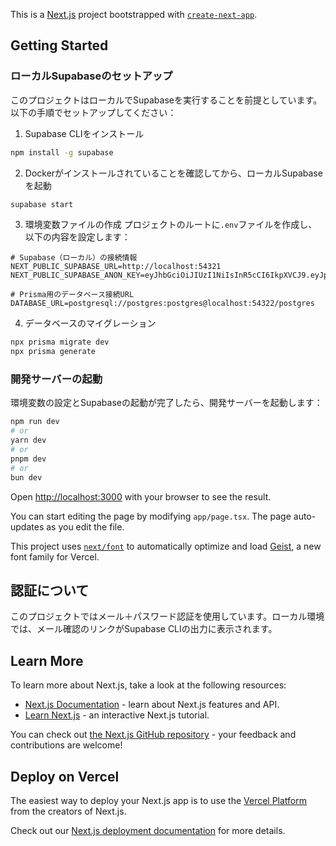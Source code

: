 This is a [Next.js](https://nextjs.org) project bootstrapped with [`create-next-app`](https://nextjs.org/docs/app/api-reference/cli/create-next-app).

## Getting Started

### ローカルSupabaseのセットアップ

このプロジェクトはローカルでSupabaseを実行することを前提としています。以下の手順でセットアップしてください：

1. Supabase CLIをインストール
```bash
npm install -g supabase
```

2. Dockerがインストールされていることを確認してから、ローカルSupabaseを起動
```bash
supabase start
```

3. 環境変数ファイルの作成
プロジェクトのルートに`.env`ファイルを作成し、以下の内容を設定します：
```
# Supabase（ローカル）の接続情報
NEXT_PUBLIC_SUPABASE_URL=http://localhost:54321
NEXT_PUBLIC_SUPABASE_ANON_KEY=eyJhbGciOiJIUzI1NiIsInR5cCI6IkpXVCJ9.eyJpc3MiOiJzdXBhYmFzZS1kZW1vIiwicm9sZSI6ImFub24iLCJleHAiOjE5ODM4MTI5OTZ9.CRXP1A7WOeoJeXxjNni43kdQwgnWNReilDMblYTn_I0

# Prisma用のデータベース接続URL
DATABASE_URL=postgresql://postgres:postgres@localhost:54322/postgres
```

4. データベースのマイグレーション
```bash
npx prisma migrate dev
npx prisma generate
```

### 開発サーバーの起動

環境変数の設定とSupabaseの起動が完了したら、開発サーバーを起動します：

```bash
npm run dev
# or
yarn dev
# or
pnpm dev
# or
bun dev
```

Open [http://localhost:3000](http://localhost:3000) with your browser to see the result.

You can start editing the page by modifying `app/page.tsx`. The page auto-updates as you edit the file.

This project uses [`next/font`](https://nextjs.org/docs/app/building-your-application/optimizing/fonts) to automatically optimize and load [Geist](https://vercel.com/font), a new font family for Vercel.

## 認証について

このプロジェクトではメール＋パスワード認証を使用しています。ローカル環境では、メール確認のリンクがSupabase CLIの出力に表示されます。

## Learn More

To learn more about Next.js, take a look at the following resources:

- [Next.js Documentation](https://nextjs.org/docs) - learn about Next.js features and API.
- [Learn Next.js](https://nextjs.org/learn) - an interactive Next.js tutorial.

You can check out [the Next.js GitHub repository](https://github.com/vercel/next.js) - your feedback and contributions are welcome!

## Deploy on Vercel

The easiest way to deploy your Next.js app is to use the [Vercel Platform](https://vercel.com/new?utm_medium=default-template&filter=next.js&utm_source=create-next-app&utm_campaign=create-next-app-readme) from the creators of Next.js.

Check out our [Next.js deployment documentation](https://nextjs.org/docs/app/building-your-application/deploying) for more details.
